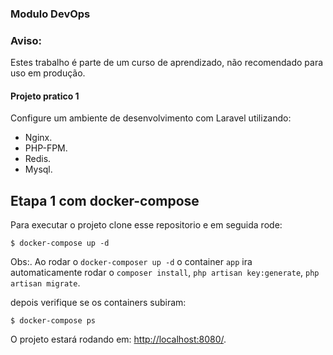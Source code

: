 ### Modulo DevOps  
### Aviso:
Estes trabalho é parte de um curso de aprendizado, não recomendado para uso em produção.

#### Projeto pratico 1

Configure um ambiente de desenvolvimento com Laravel utilizando:

- Nginx.
- PHP-FPM.
- Redis.
- Mysql.

## Etapa 1 com docker-compose

Para executar o projeto clone esse repositorio e em seguida rode:
```
$ docker-compose up -d
```

Obs:. Ao rodar o `docker-composer up -d` o container
 `app` ira automaticamente rodar o 
 `composer install`, 
 `php artisan key:generate`, 
 `php artisan migrate`.

depois verifique se os containers subiram:

```
$ docker-compose ps
```

O projeto estará rodando em: [http://localhost:8080/](http://localhost:8080/).
